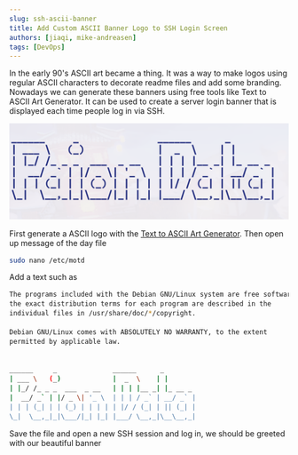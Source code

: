 ```yaml
---
slug: ssh-ascii-banner
title: Add Custom ASCII Banner Logo to SSH Login Screen
authors: [jiaqi, mike-andreasen]
tags: [DevOps]
---
```


[//]: # (Copyright Jiaqi Liu)

[//]: # (Licensed under the Apache License, Version 2.0 &#40;the "License"&#41;;)
[//]: # (you may not use this file except in compliance with the License.)
[//]: # (You may obtain a copy of the License at)

[//]: # (    http://www.apache.org/licenses/LICENSE-2.0)

[//]: # (Unless required by applicable law or agreed to in writing, software)
[//]: # (distributed under the License is distributed on an "AS IS" BASIS,)
[//]: # (WITHOUT WARRANTIES OR CONDITIONS OF ANY KIND, either express or implied.)
[//]: # (See the License for the specific language governing permissions and)
[//]: # (limitations under the License.)

In the early 90's ASCII art became a thing. It was a way to make logos using regular ASCII characters to decorate readme
files and add some branding. Nowadays we can generate these banners using free tools like Text to ASCII Art Generator. 
It can be used to create a server login banner that is displayed each time people log in via SSH.

<!--truncate-->

![./example.png](./example.png)

First generate a ASCII logo with the [Text to ASCII Art Generator]. Then open up message of the day file

```bash
sudo nano /etc/motd
```

Add a text such as

```bash
The programs included with the Debian GNU/Linux system are free software;
the exact distribution terms for each program are described in the
individual files in /usr/share/doc/*/copyright.

Debian GNU/Linux comes with ABSOLUTELY NO WARRANTY, to the extent
permitted by applicable law.


______     _              ______      _
| ___ \   (_)             |  _  \    | |
| |_/ /_ _ _  ___  _ __   | | | |__ _| |_ __ _
|  __/ _` | |/ _ \| '_ \  | | | / _` | __/ _` |
| | | (_| | | (_) | | | | | |/ / (_| | || (_| |
\_|  \__,_|_|\___/|_| |_| |___/ \__,_|\__\__,_|
```

Save the file and open a new SSH session and log in, we should be greeted with our beautiful banner

[Text to ASCII Art Generator]: http://patorjk.com/software/taag/
